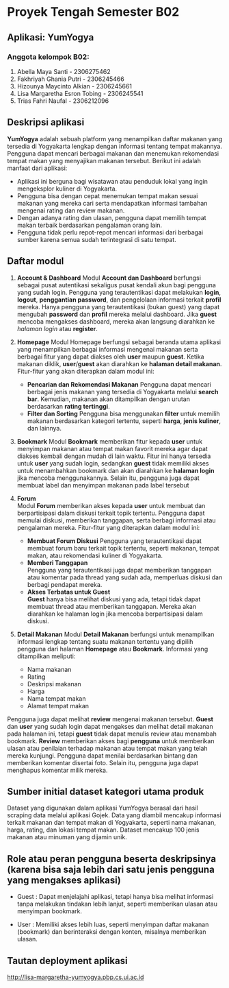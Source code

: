 # Proyek Tengah Semester B02

## Aplikasi: **YumYogya**

### Anggota kelompok B02:
1. Abella Maya Santi - 2306275462
2. Fakhriyah Ghania Putri - 2306245466
3. Hizounya Maycinto Alkian - 2306245661
4. Lisa Margaretha Esron Tobing - 2306245541
5. Trias Fahri Naufal - 2306212096

## Deskripsi aplikasi
**YumYogya** adalah sebuah platform yang menampilkan daftar makanan yang tersedia di Yogyakarta lengkap dengan informasi tentang tempat makannya. Pengguna dapat mencari berbagai makanan dan menemukan rekomendasi tempat makan yang menyajikan makanan tersebut. Berikut ini adalah manfaat dari aplikasi:
- Aplikasi ini berguna bagi wisatawan atau penduduk lokal yang ingin mengeksplor kuliner di Yogyakarta.
- Pengguna bisa dengan cepat menemukan tempat makan sesuai makanan yang mereka cari serta mendapatkan informasi tambahan mengenai rating dan review makanan.
- Dengan adanya rating dan ulasan, pengguna dapat memilih tempat makan terbaik berdasarkan pengalaman orang lain.
- Pengguna tidak perlu repot-repot mencari informasi dari berbagai sumber karena semua sudah terintegrasi di satu tempat.

## Daftar modul
1. **Account & Dashboard**
Modul **Account dan Dashboard** berfungsi sebagai pusat autentikasi sekaligus pusat kendali akun bagi pengguna yang sudah login. Pengguna yang terautentikasi dapat melakukan **login**, **logout**, **penggantian password**, dan pengelolaan informasi terkait **profil** mereka. Hanya pengguna yang terautentikasi (bukan guest) yang dapat mengubah **password** dan **profil** mereka melalui dashboard. Jika **guest** mencoba mengakses dashboard, mereka akan langsung diarahkan ke *halaman login* atau **register**.

2. **Homepage**
Modul Homepage berfungsi sebagai beranda utama aplikasi yang menampilkan berbagai informasi mengenai makanan serta berbagai fitur yang dapat diakses oleh **user** maupun **guest**. Ketika makanan diklik, **user**/**guest** akan diarahkan ke **halaman detail makanan**.
Fitur-fitur yang akan diterapkan dalam modul ini:
     - **Pencarian dan Rekomendasi Makanan**
       Pengguna dapat mencari berbagai jenis makanan yang tersedia di Yogyakarta melalui **search bar**. Kemudian, makanan akan ditampilkan dengan urutan berdasarkan **rating tertinggi**.
     - **Filter dan Sorting**
       Pengguna bisa menggunakan **filter** untuk memilih makanan berdasarkan kategori tertentu, seperti **harga**, **jenis kuliner**, dan lainnya.
     
3. **Bookmark**
Modul **Bookmark** memberikan fitur kepada **user** untuk menyimpan makanan atau tempat makan favorit mereka agar dapat diakses kembali dengan mudah di lain waktu. Fitur ini hanya tersedia untuk **user** yang sudah login, sedangkan **guest** tidak memiliki akses untuk menambahkan bookmark dan akan diarahkan ke **halaman login** jika mencoba menggunakannya. Selain itu, pengguna juga dapat membuat label dan menyimpan makanan pada label tersebut 

4. **Forum**  
Modul **Forum** memberikan akses kepada **user** untuk membuat dan berpartisipasi dalam diskusi terkait topik tertentu. Pengguna dapat memulai diskusi, memberikan tanggapan, serta berbagi informasi atau pengalaman mereka. Fitur-fitur yang diterapkan dalam modul ini:
     - **Membuat Forum Diskusi** 
       Pengguna yang terautentikasi dapat membuat forum baru terkait topik tertentu, seperti makanan, tempat makan, atau rekomendasi kuliner di Yogyakarta.
     - **Memberi Tanggapan**  
       Pengguna yang terautentikasi juga dapat memberikan tanggapan atau komentar pada thread yang sudah ada, memperluas diskusi dan berbagi pendapat mereka.
     - **Akses Terbatas untuk Guest**  
       **Guest** hanya bisa melihat diskusi yang ada, tetapi tidak dapat membuat thread atau memberikan tanggapan. Mereka akan diarahkan ke halaman login jika mencoba berpartisipasi dalam diskusi.
       
5. **Detail Makanan**
Modul **Detail Makanan** berfungsi untuk menampilkan informasi lengkap tentang suatu makanan tertentu yang dipilih pengguna dari halaman **Homepage** atau **Bookmark**.
Informasi yang ditampilkan meliputi:
    - Nama makanan
    - Rating
    - Deskripsi makanan
    - Harga
    - Nama tempat makan
    - Alamat tempat makan

Pengguna juga dapat melihat **review** mengenai makanan tersebut. **Guest** dan **user** yang sudah login dapat mengakses dan melihat detail makanan pada halaman ini, tetapi **guest** tidak dapat menulis review atau menambah bookmark. **Review** memberikan akses bagi **pengguna** untuk memberikan ulasan atau penilaian terhadap makanan atau tempat makan yang telah mereka kunjungi. Pengguna dapat menilai berdasarkan bintang dan memberikan komentar disertai foto. Selain itu, pengguna juga dapat menghapus komentar milik mereka.


## Sumber initial dataset kategori utama produk
Dataset yang digunakan dalam aplikasi YumYogya berasal dari hasil scraping data melalui aplikasi Gojek. Data yang diambil mencakup informasi terkait makanan dan tempat makan di Yogyakarta, seperti nama makanan, harga, rating, dan lokasi tempat makan. Dataset mencakup 100 jenis makanan atau minuman yang dijamin unik.


## Role atau peran pengguna beserta deskripsinya (karena bisa saja lebih dari satu jenis pengguna yang mengakses aplikasi)
- Guest : Dapat menjelajahi aplikasi, tetapi hanya bisa melihat informasi tanpa melakukan tindakan lebih lanjut, seperti memberikan ulasan atau menyimpan bookmark.
  
- User : Memiliki akses lebih luas, seperti menyimpan daftar makanan (bookmark) dan berinteraksi dengan konten, misalnya memberikan ulasan.

## Tautan deployment aplikasi
http://lisa-margaretha-yumyogya.pbp.cs.ui.ac.id
